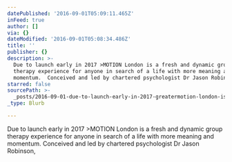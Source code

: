 ```yaml
---
datePublished: '2016-09-01T05:09:11.465Z'
inFeed: true
author: []
via: {}
dateModified: '2016-09-01T05:08:34.486Z'
title: ''
publisher: {}
description: >-
  Due to launch early in 2017 >MOTION London is a fresh and dynamic group
  therapy experience for anyone in search of a life with more meaning and
  momentum.  Conceived and led by chartered psychologist Dr Jason Robinson, 
starred: false
sourcePath: >-
  _posts/2016-09-01-due-to-launch-early-in-2017-greatermotion-london-is-a-fresh-and-dy.md
_type: Blurb

---
```

Due to launch early in 2017 \>MOTION London is a fresh and dynamic group therapy experience for anyone in search of a life with more meaning and momentum. Conceived and led by chartered psychologist Dr Jason Robinson,